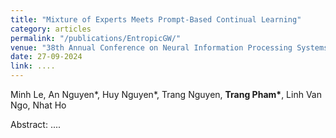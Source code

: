 ```yaml
---
title: "Mixture of Experts Meets Prompt-Based Continual Learning"
category: articles
permalink: "/publications/EntropicGW/"
venue: "38th Annual Conference on Neural Information Processing Systems (NeurIPS)"
date: 27-09-2024
link: ....
---
```


[comment]: <> (<a href="https://proceedings.mlr.press/v162/le22a.html">Arxiv</a>.)
Minh Le, An Nguyen\*, Huy Nguyen\*, Trang Nguyen, <b>Trang Pham\*</b>, Linh Van Ngo, Nhat Ho

Abstract: ....
